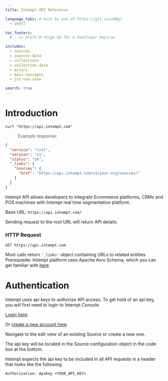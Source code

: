 ```yaml
---
title: Intempt API Reference

language_tabs: # must be one of https://git.io/vQNgJ
  - shell

toc_footers:
  # - <a href='#'>Sign Up for a Developer Key</a>

includes:
  - sources
  - sources-data
  - collections
  - collection-data
  - errors
  - main-concepts
  - jst-use-case

search: true
---
```


# Introduction

```shell
curl "https://api.intempt.com"
```

> Example response:

```json
{
  "service": "crel",
  "version": "v1",
  "status": "ok",
  "_links": {
    "sources": {
      "href": "https://api.intempt.com/v1/your-org/sources/"
    }
  }
}
```

Intempt API allows developers to integrate Ecommerce platforms, CRMs and POS machines with Intempt real time segmentation platform.

Base URL: `https://api.intempt.com/`

Sending request to the root URL will return API details.

### HTTP Request

`GET https://api.intempt.com`

<aside class="success">Most calls return <code>'_links'</code> object containing URLs to related entities</aside>

<aside class="notice">Prerequisite: Intempt platform uses Apache Avro Schema, which you can get familiar with <a href="https://avro.apache.org/docs/current/spec.html">here</a></aside>



# Authentication

Intempt uses api keys to authorize API access. To get hold of an api key, you will first need to login to Intempt Console.

[Login here](https://app.intempt.com/login).

Or [create a new account here](https://app.intempt.com).

Navigate to the edit view of an existing Source or create a new one.

The api key will be located in the Source configuration object in the code box at the bottom.

Intempt expects the api key to be included in all API requests in a header that looks like the following:

`Authorization: ApiKey <YOUR_API_KEY>`


